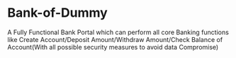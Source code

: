# Bank-of-Dummy
A Fully Functional Bank Portal which can perform all core Banking functions like Create Account/Deposit Amount/Withdraw Amount/Check Balance of Account(With all possible security measures to avoid data Compromise)
